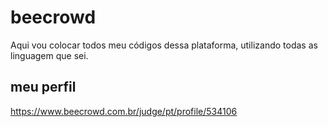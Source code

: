 # beecrowd
Aqui vou colocar todos meu códigos dessa plataforma, utilizando todas as linguagem que sei.

## meu perfil 
https://www.beecrowd.com.br/judge/pt/profile/534106